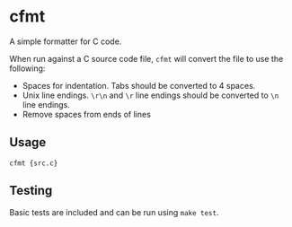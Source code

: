 cfmt
====

A simple formatter for C code.

When run against a C source code file, `cfmt` will convert the file to use the following:

- Spaces for indentation. Tabs should be converted to 4 spaces.
- Unix line endings. `\r\n` and `\r` line endings should be converted to `\n` line endings.
- Remove spaces from ends of lines

Usage
-----

```
cfmt {src.c}
```

Testing
-------

Basic tests are included and can be run using `make test`.
